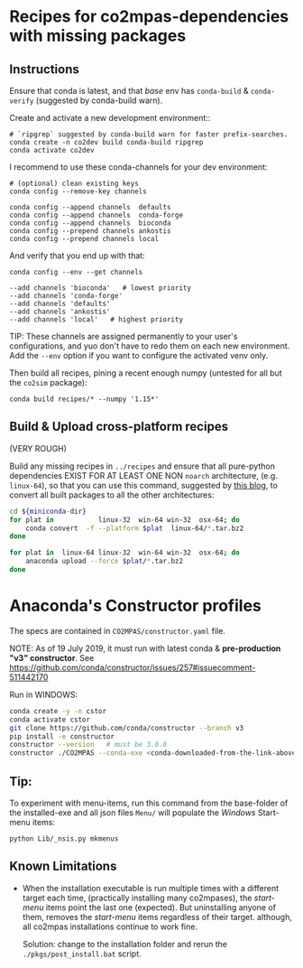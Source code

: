 # Recipes for co2mpas-dependencies with missing packages

## Instructions
Ensure that conda is latest, and that *base* env has `conda-build` & `conda-verify` 
(suggested  by conda-build warn).

Create and activate a new development environment::

    # `ripgrep` suggested by conda-build warn for faster prefix-searches.
    conda create -n co2dev build conda-build ripgrep 
    conda activate co2dev

I recommend to use these conda-channels for your dev environment:


```
# (optional) clean existing keys
conda config --remove-key channels

conda config --append channels  defaults
conda config --append channels  conda-forge
conda config --append channels  bioconda
conda config --prepend channels ankostis
conda config --prepend channels local
```

And verify that you end up with that:


```
conda config --env --get channels

--add channels 'bioconda'   # lowest priority
--add channels 'conda-forge'
--add channels 'defaults'
--add channels 'ankostis'
--add channels 'local'   # highest priority
```

TIP:
    These channels are assigned permanently to your user's configurations, and 
    yuo don't have to redo them on each new environment.
    Add the `--env` option if you want to configure the activated venv only.

Then build all recipes, pining a recent enough numpy (untested for all but the `co2sim` package):

    conda build recipes/* --numpy '1.15*'


## Build & Upload cross-platform recipes
(VERY ROUGH)

Build any missing recipes in `../recipes` and ensure that all pure-python dependencies
EXIST FOR AT LEAST ONE NON `noarch` architecture, (e.g. `linux-64`), so that
you can use this command, suggested by [this blog](https://medium.com/@Amet13/building-a-cross-platform-python-installer-using-conda-constructor-f91b70d393),
to convert all built packages to all the other architectures:

```bash
cd ${miniconda-dir}
for plat in           linux-32  win-64 win-32  osx-64; do
    conda convert  -f --platform $plat  linux-64/*.tar.bz2
done

for plat in  linux-64 linux-32  win-64 win-32  osx-64; do
    anaconda upload --force $plat/*.tar.bz2
done
```


# Anaconda's Constructor profiles

The specs are contained in `CO2MPAS/constructor.yaml` file.

NOTE: As of 19 July 2019, it must run with latest conda & **pre-production "v3" constructor**.
See https://github.com/conda/constructor/issues/257#issuecomment-511442170

Run in WINDOWS:

```bash
conda create -y -n cstor
conda activate cstor
git clone https://github.com/conda/constructor --branch v3
pip install -e constructor
constructor --version   # must be 3.0.0
constructor ./CO2MPAS --conda-exe <conda-downloaded-from-the-link-above> 
```

## Tip:

To experiment with menu-items, run this command from the base-folder of the installed-exe 
and all json files `Menu/` will populate the *Windows* Start-menu items:

    python Lib/_nsis.py mkmenus


## Known Limitations

- When the installation executable is run multiple times with a different target each time,
  (practically installing many co2mpases), the *start-menu* items point the last one (expected).
  But uninstalling anyone of them, removes the *start-menu* items regardless of their target.
  although, all co2mpas installations continue to work fine.
  
  Solution: change to the installation folder and rerun the `./pkgs/post_install.bat` script.
